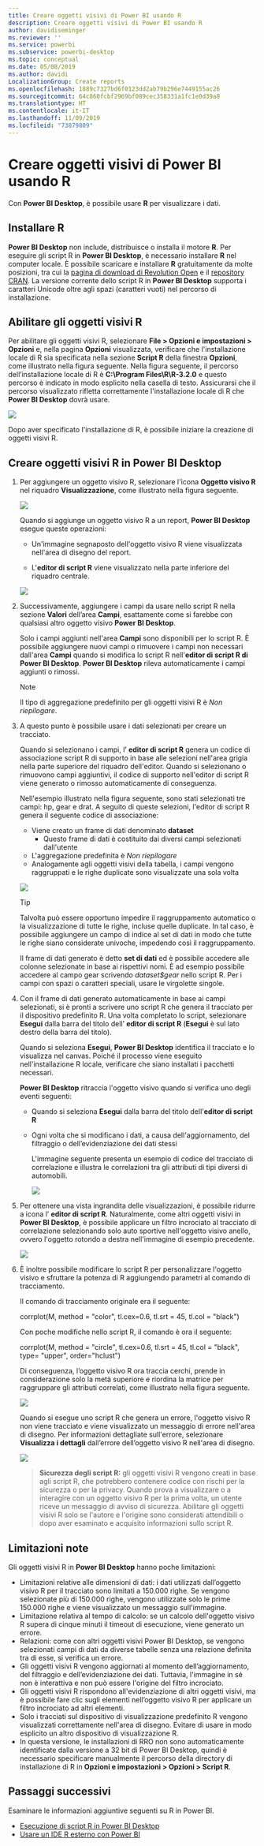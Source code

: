 ```yaml
---
title: Creare oggetti visivi di Power BI usando R
description: Creare oggetti visivi di Power BI usando R
author: davidiseminger
ms.reviewer: ''
ms.service: powerbi
ms.subservice: powerbi-desktop
ms.topic: conceptual
ms.date: 05/08/2019
ms.author: davidi
LocalizationGroup: Create reports
ms.openlocfilehash: 1889c7327bd6f0123dd2ab79b296e7449155ac26
ms.sourcegitcommit: 64c860fcbf2969bf089cec358331a1fc1e0d39a8
ms.translationtype: HT
ms.contentlocale: it-IT
ms.lasthandoff: 11/09/2019
ms.locfileid: "73879809"
---
```

# <a name="create-power-bi-visuals-using-r"></a>Creare oggetti visivi di Power BI usando R
Con **Power BI Desktop**, è possibile usare **R** per visualizzare i dati.

## <a name="install-r"></a>Installare R
**Power BI Desktop** non include, distribuisce o installa il motore **R**. Per eseguire gli script R in **Power BI Desktop**, è necessario installare **R** nel computer locale. È possibile scaricare e installare **R** gratuitamente da molte posizioni, tra cui la [pagina di download di Revolution Open](https://mran.revolutionanalytics.com/download/) e il [repository CRAN](https://cran.r-project.org/bin/windows/base/). La versione corrente dello script R in **Power BI Desktop** supporta i caratteri Unicode oltre agli spazi (caratteri vuoti) nel percorso di installazione.

## <a name="enable-r-visuals"></a>Abilitare gli oggetti visivi R
Per abilitare gli oggetti visivi R, selezionare **File > Opzioni e impostazioni > Opzioni** e, nella pagina **Opzioni** visualizzata, verificare che l'installazione locale di R sia specificata nella sezione **Script R** della finestra **Opzioni**, come illustrato nella figura seguente. Nella figura seguente, il percorso dell’installazione locale di R è **C:\Program Files\R\R-3.2.0** e questo percorso è indicato in modo esplicito nella casella di testo. Assicurarsi che il percorso visualizzato rifletta correttamente l'installazione locale di R che **Power BI Desktop** dovrà usare.
   
   ![](media/desktop-r-visuals/r-visuals-2.png)

Dopo aver specificato l'installazione di R, è possibile iniziare la creazione di oggetti visivi R.

## <a name="create-r-visuals-in-power-bi-desktop"></a>Creare oggetti visivi R in Power BI Desktop
1. Per aggiungere un oggetto visivo R, selezionare l'icona **Oggetto visivo R** nel riquadro **Visualizzazione**, come illustrato nella figura seguente.
   
   ![](media/desktop-r-visuals/r-visuals-3.png)

   Quando si aggiunge un oggetto visivo R a un report, **Power BI Desktop** esegue queste operazioni:
   
   - Un'immagine segnaposto dell'oggetto visivo R viene visualizzata nell'area di disegno del report.
   
   - L'**editor di script R** viene visualizzato nella parte inferiore del riquadro centrale.
   
   ![](media/desktop-r-visuals/r-visuals-4.png)

2. Successivamente, aggiungere i campi da usare nello script R nella sezione **Valori** dell’area **Campi**, esattamente come si farebbe con qualsiasi altro oggetto visivo **Power BI Desktop**. 
    
    Solo i campi aggiunti nell'area **Campi** sono disponibili per lo script R. È possibile aggiungere nuovi campi o rimuovere i campi non necessari dall'area **Campi** quando si modifica lo script R nell'**editor di script R di Power BI Desktop**. **Power BI Desktop** rileva automaticamente i campi aggiunti o rimossi.
   
   > [!NOTE]
   > Il tipo di aggregazione predefinito per gli oggetti visivi R è *Non riepilogare*.
   > 
   > 
   
3. A questo punto è possibile usare i dati selezionati per creare un tracciato. 

    Quando si selezionano i campi, l’ **editor di script R** genera un codice di associazione script R di supporto in base alle selezioni nell'area grigia nella parte superiore del riquadro dell'editor. Quando si selezionano o rimuovono campi aggiuntivi, il codice di supporto nell'editor di script R viene generato o rimosso automaticamente di conseguenza.
   
   Nell'esempio illustrato nella figura seguente, sono stati selezionati tre campi: hp, gear e drat. A seguito di queste selezioni, l'editor di script R genera il seguente codice di associazione:
   
   * Viene creato un frame di dati denominato **dataset**
     * Questo frame di dati è costituito dai diversi campi selezionati dall'utente
   * L'aggregazione predefinita è *Non riepilogare*
   * Analogamente agli oggetti visivi della tabella, i campi vengono raggruppati e le righe duplicate sono visualizzate una sola volta
   
   ![](media/desktop-r-visuals/r-visuals-5.png)
   
   > [!TIP]
   > Talvolta può essere opportuno impedire il raggruppamento automatico o la visualizzazione di tutte le righe, incluse quelle duplicate. In tal caso, è possibile aggiungere un campo di indice al set di dati in modo che tutte le righe siano considerate univoche, impedendo così il raggruppamento.
   > 
   > 
   
   Il frame di dati generato è detto **set di dati** ed è possibile accedere alle colonne selezionate in base ai rispettivi nomi. È ad esempio possibile accedere al campo gear scrivendo *dataset$gear* nello script R. Per i campi con spazi o caratteri speciali, usare le virgolette singole.

4. Con il frame di dati generato automaticamente in base ai campi selezionati, si è pronti a scrivere uno script R che genera il tracciato per il dispositivo predefinito R. Una volta completato lo script, selezionare **Esegui** dalla barra del titolo dell’ **editor di script R** (**Esegui** è sul lato destro della barra del titolo).
   
    Quando si seleziona **Esegui**, **Power BI Desktop** identifica il tracciato e lo visualizza nel canvas. Poiché il processo viene eseguito nell'installazione R locale, verificare che siano installati i pacchetti necessari.
   
   **Power BI Desktop** ritraccia l'oggetto visivo quando si verifica uno degli eventi seguenti:
   
   * Quando si seleziona **Esegui** dalla barra del titolo dell'**editor di script R**
   * Ogni volta che si modificano i dati, a causa dell'aggiornamento, del filtraggio o dell’evidenziazione dei dati stessi

     L'immagine seguente presenta un esempio di codice del tracciato di correlazione e illustra le correlazioni tra gli attributi di tipi diversi di automobili.

     ![](media/desktop-r-visuals/r-visuals-6.png)

5. Per ottenere una vista ingrandita delle visualizzazioni, è possibile ridurre a icona l’ **editor di script R**. Naturalmente, come altri oggetti visivi in **Power BI Desktop**, è possibile applicare un filtro incrociato al tracciato di correlazione selezionando solo auto sportive nell'oggetto visivo anello, ovvero l'oggetto rotondo a destra nell'immagine di esempio precedente.

    ![](media/desktop-r-visuals/r-visuals-7.png)

6. È inoltre possibile modificare lo script R per personalizzare l'oggetto visivo e sfruttare la potenza di R aggiungendo parametri al comando di tracciamento.

    Il comando di tracciamento originale era il seguente:

    corrplot(M, method = "color",  tl.cex=0.6, tl.srt = 45, tl.col = "black")

    Con poche modifiche nello script R, il comando è ora il seguente:

    corrplot(M, method = "circle", tl.cex=0.6, tl.srt = 45, tl.col = "black", type= "upper", order="hclust")

    Di conseguenza, l’oggetto visivo R ora traccia cerchi, prende in considerazione solo la metà superiore e riordina la matrice per raggruppare gli attributi correlati, come illustrato nella figura seguente.

    ![](media/desktop-r-visuals/r-visuals-8.png)

    Quando si esegue uno script R che genera un errore, l'oggetto visivo R non viene tracciato e viene visualizzato un messaggio di errore nell'area di disegno. Per informazioni dettagliate sull'errore, selezionare **Visualizza i dettagli** dall’errore dell’oggetto visivo R nell'area di disegno.

    ![](media/desktop-r-visuals/r-visuals-9.png)

    > **Sicurezza degli script R:** gli oggetti visivi R vengono creati in base agli script R, che potrebbero contenere codice con rischi per la sicurezza o per la privacy. Quando prova a visualizzare o a interagire con un oggetto visivo R per la prima volta, un utente riceve un messaggio di avviso di sicurezza. Abilitare gli oggetti visivi R solo se l'autore e l'origine sono considerati attendibili o dopo aver esaminato e acquisito informazioni sullo script R.
    > 
    > 

## <a name="known-limitations"></a>Limitazioni note
Gli oggetti visivi R in **Power BI Desktop** hanno poche limitazioni:

* Limitazioni relative alle dimensioni di dati: i dati utilizzati dall’oggetto visivo R per il tracciato sono limitati a 150.000 righe. Se vengono selezionate più di 150.000 righe, vengono utilizzate solo le prime 150.000 righe e viene visualizzato un messaggio sull'immagine.
* Limitazione relativa al tempo di calcolo: se un calcolo dell'oggetto visivo R supera di cinque minuti il timeout di esecuzione, viene generato un errore.
* Relazioni: come con altri oggetti visivi Power BI Desktop, se vengono selezionati campi di dati da diverse tabelle senza una relazione definita tra di esse, si verifica un errore.
* Gli oggetti visivi R vengono aggiornati al momento dell’aggiornamento, del filtraggio e dell’evidenziazione dei dati. Tuttavia, l'immagine in sé non è interattiva e non può essere l'origine del filtro incrociato.
* Gli oggetti visivi R rispondono all'evidenziazione di altri oggetti visivi, ma è possibile fare clic sugli elementi nell’oggetto visivo R per applicare un filtro incrociato ad altri elementi.
* Solo i tracciati sul dispositivo di visualizzazione predefinito R vengono visualizzati correttamente nell'area di disegno. Evitare di usare in modo esplicito un altro dispositivo di visualizzazione R.
* In questa versione, le installazioni di RRO non sono automaticamente identificate dalla versione a 32 bit di Power BI Desktop, quindi è necessario specificare manualmente il percorso della directory di installazione di R in **Opzioni e impostazioni > Opzioni > Script R**.

## <a name="next-steps"></a>Passaggi successivi
Esaminare le informazioni aggiuntive seguenti su R in Power BI.

* [Esecuzione di script R in Power BI Desktop](desktop-r-scripts.md)
* [Usare un IDE R esterno con Power BI](desktop-r-ide.md)

